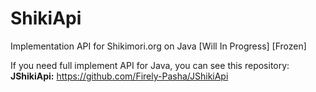 # ShikiApi
Implementation API for Shikimori.org on Java [Will In Progress]
[Frozen]

If you need full implement API for Java, you can see this repository: <br />
**JShikiApi:** https://github.com/Firely-Pasha/JShikiApi
